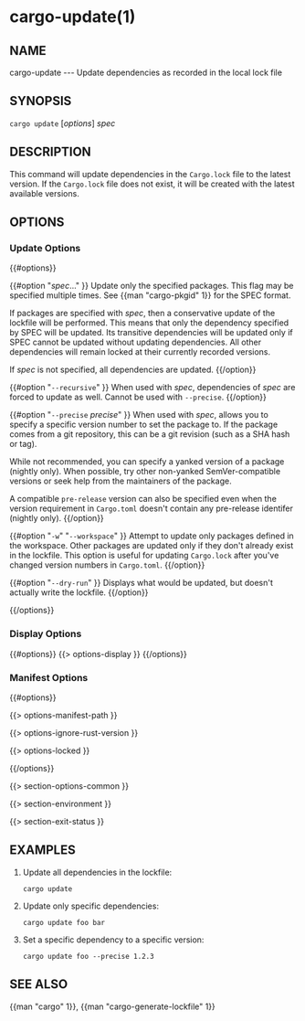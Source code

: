 # cargo-update(1)

## NAME

cargo-update --- Update dependencies as recorded in the local lock file

## SYNOPSIS

`cargo update` [_options_] _spec_

## DESCRIPTION

This command will update dependencies in the `Cargo.lock` file to the latest
version. If the `Cargo.lock` file does not exist, it will be created with the
latest available versions.

## OPTIONS

### Update Options

{{#options}}

{{#option "_spec_..." }}
Update only the specified packages. This flag may be specified
multiple times. See {{man "cargo-pkgid" 1}} for the SPEC format.

If packages are specified with _spec_, then a conservative update of
the lockfile will be performed. This means that only the dependency specified
by SPEC will be updated. Its transitive dependencies will be updated only if
SPEC cannot be updated without updating dependencies.  All other dependencies
will remain locked at their currently recorded versions.

If _spec_ is not specified, all dependencies are updated.
{{/option}}

{{#option "`--recursive`" }}
When used with _spec_, dependencies of _spec_ are forced to update as well.
Cannot be used with `--precise`.
{{/option}}

{{#option "`--precise` _precise_" }}
When used with _spec_, allows you to specify a specific version number to set
the package to. If the package comes from a git repository, this can be a git
revision (such as a SHA hash or tag).

While not recommended, you can specify a yanked version of a package (nightly only).
When possible, try other non-yanked SemVer-compatible versions or seek help
from the maintainers of the package.

A compatible `pre-release` version can also be specified even when the version requirement in `Cargo.toml` doesn't contain any pre-release identifer (nightly only).
{{/option}}

{{#option "`-w`" "`--workspace`" }}
Attempt to update only packages defined in the workspace. Other packages
are updated only if they don't already exist in the lockfile. This
option is useful for updating `Cargo.lock` after you've changed version
numbers in `Cargo.toml`.
{{/option}}

{{#option "`--dry-run`" }}
Displays what would be updated, but doesn't actually write the lockfile.
{{/option}}

{{/options}}

### Display Options

{{#options}}
{{> options-display }}
{{/options}}

### Manifest Options

{{#options}}

{{> options-manifest-path }}

{{> options-ignore-rust-version }}

{{> options-locked }}

{{/options}}

{{> section-options-common }}

{{> section-environment }}

{{> section-exit-status }}

## EXAMPLES

1. Update all dependencies in the lockfile:

       cargo update

2. Update only specific dependencies:

       cargo update foo bar

3. Set a specific dependency to a specific version:

       cargo update foo --precise 1.2.3

## SEE ALSO
{{man "cargo" 1}}, {{man "cargo-generate-lockfile" 1}}
